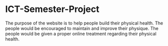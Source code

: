 # ICT-Semester-Project
The purpose of the website is to help people build their physical health. The people would be encouraged to maintain and improve their physique. The people would be given a proper online treatment regarding their physical health. 
